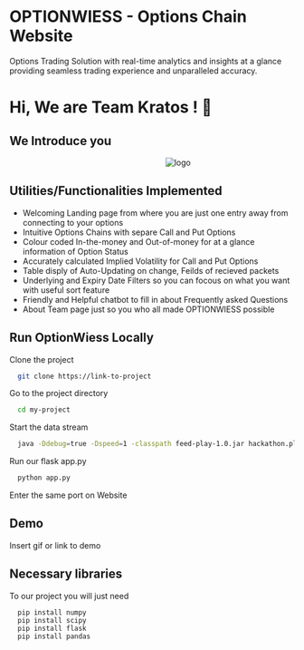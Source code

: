 # OPTIONWIESS - Options Chain Website 

Options Trading Solution with real-time analytics and insights at a glance providing seamless trading experience and unparalleled accuracy.

# Hi, We are Team Kratos ! 👋
## We Introduce you

 ‎ ‎ ‎ ‎ ‎ ‎ ‎ ‎ ‎ ‎ ‎ ‎ ‎ ‎ ‎ ‎ ‎ ‎ ‎ ‎ ‎ ‎ ‎  ‎ ‎ ‎ ‎ ‎ ‎ ‎ ‎  ‎ ‎ ‎ ‎ ‎ ‎ ‎ ‎ ‎ ‎ ‎ ‎ ‎ ‎ ‎ ‎ ‎ ‎ ‎ ‎ ‎ ‎ ‎ ‎ ‎ ‎ ‎ ‎ ‎ ‎ ‎ ‎ ‎‎ ‎ ‎  ‎ ‎ ‎ ‎ ‎ ‎ ‎ ‎ ‎ ‎ ‎ ‎ ‎ ‎ ‎ ‎ ‎ ‎ ‎ ‎ ‎ ‎‎ ‎ ‎ ‎ ‎ ‎ ‎ ‎ ‎ ‎ ‎ ‎ ![logo](https://github.com/anay15/option-chain-analyzer/assets/72351252/7b9e746d-72e6-4353-af38-6824496ed7e4)


## Utilities/Functionalities Implemented

- Welcoming Landing page from where you are just one entry away from connecting to your options 
- Intuitive Options Chains with separe Call and Put Options 
- Colour coded In-the-money and Out-of-money for at a glance information of Option Status
- Accurately calculated Implied Volatility for Call and Put Options
- Table disply of Auto-Updating on change, Feilds of recieved packets
- Underlying and Expiry Date Filters so you can focous on what you want with useful sort feature
- Friendly and Helpful chatbot to fill in about Frequently asked Questions
- About Team page just so you who all made OPTIONWIESS possible
## Run OptionWiess Locally

Clone the project

```bash
  git clone https://link-to-project
```
Go to the project directory

```bash
  cd my-project
```
Start the data stream 

```bash
  java -Ddebug=true -Dspeed=1 -classpath feed-play-1.0.jar hackathon.player.Main dataset.csv #port
```
Run our flask app.py
```bash
  python app.py
```
Enter the same port on Website

## Demo

Insert gif or link to demo


## Necessary libraries

To our project you will just need

```
  pip install numpy
  pip install scipy
  pip install flask
  pip install pandas
```

